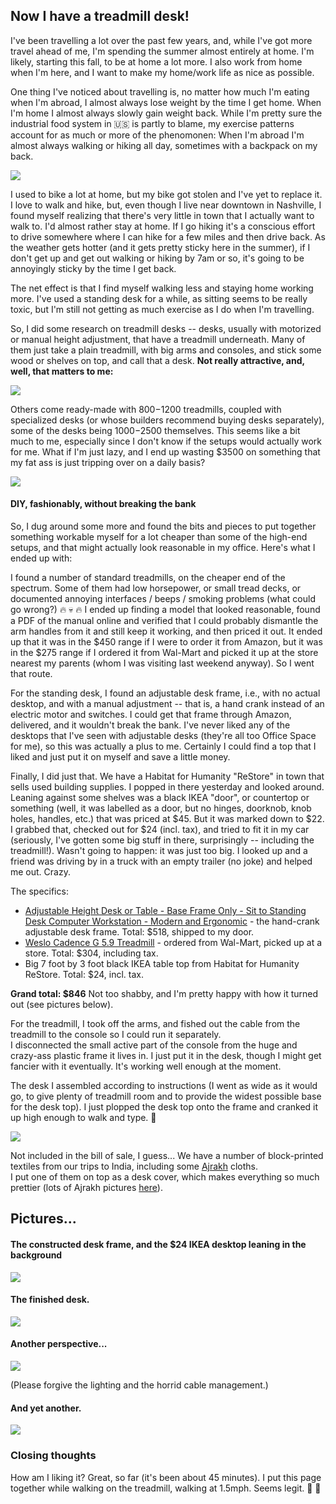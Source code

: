 ## Now I have a treadmill desk!

I've been travelling a lot over the past few years, and, while I've got more travel ahead of me, 
I'm spending the summer almost entirely at home.  I'm likely, starting this fall, to be at home a lot more.
I also work from home when I'm here, and I want to make my home/work life as nice as possible.

One thing I've noticed about travelling is, no matter how much I'm eating when I'm abroad, I almost
always lose weight by the time I get home.  When I'm home I almost always slowly gain weight back.
While I'm pretty sure the industrial food system in :us: is partly to blame, my exercise patterns 
account for as much or more of the phenomonen:  When I'm abroad I'm almost always walking or hiking
all day, sometimes with a backpack on my back.  

![](http://farm5.staticflickr.com/4063/4352424185_5b4651e149_z.jpg)

I used to bike a lot at home, but my bike got stolen
and I've yet to replace it.  I love to walk and hike, but, even though I live near downtown in Nashville, 
I found myself realizing that there's very little in town that I actually want to walk to.  I'd almost rather
stay at home.  If I go hiking it's a conscious effort to drive somewhere where I can hike for a few miles and then 
drive back.  As the weather gets hotter (and it gets pretty sticky here in the summer), if I don't get up and get 
out walking or hiking by 7am or so, it's going to be annoyingly sticky by the time I get back.

The net effect is that I find myself walking less and staying home working more.  I've used a standing desk for
a while, as sitting seems to be really toxic, but I'm still not getting as much exercise as I do when I'm 
travelling.

So, I did some research on treadmill desks -- desks, usually with motorized or manual height adjustment, that have 
a treadmill underneath.  Many of them just take a plain treadmill, with big arms and consoles, and stick some wood or
shelves on top, and call that a desk.  **Not really attractive, and, well, that matters to me:**

![](http://www.toesalad.com/media/images/article/treadmill-desk-in-use-side.jpg)

Others come ready-made with $800-$1200 treadmills, coupled with specialized desks (or whose builders recommend
buying desks separately), some of the desks being $1000-$2500 themselves.  This seems like a bit much to me, 
especially since I don't know if the setups would actually work for me.  What if I'm just lazy, and I end up
wasting $3500 on something that my fat ass is just tripping over on a daily basis?

![](https://github-images.s3.amazonaws.com/skitch/sit-to-walk-station-desk-treadmill-3-20130620-165716.png)

#### DIY, fashionably, without breaking the bank

So, I dug around some more and found the bits and pieces to put together something workable myself for a lot 
cheaper than some of the high-end setups, and that might actually look reasonable in my office.  Here's what I ended up with:

I found a number of standard treadmills, on the cheaper end of the spectrum.  Some of
them had low horsepower, or small tread decks, or documented annoying interfaces / beeps / smoking problems (what could go
wrong?) :fire: :skull: :fire:  I ended up finding a model that looked reasonable, found a PDF of the manual online and verified that I
could probably dismantle the arm handles from it and still keep it working, and then priced it out.  It ended up that
it was in the $450 range if I were to order it from Amazon, but it was in the $275 range if I ordered it from Wal-Mart 
and picked it up at the store nearest my parents (whom I was visiting last weekend anyway).  So I went that route.

For the standing desk, I found an adjustable desk frame, i.e., with no actual desktop, and with a manual adjustment -- that is, a hand
crank instead of an electric motor and switches.  I could get that frame through Amazon, delivered, and it wouldn't break 
the bank.  I've never liked any of the desktops that I've seen with adjustable desks (they're all too Office Space for me),
so this was actually a plus to me.  Certainly I could find a top that I liked and just put it on myself and save a little money.

Finally, I did just that.  We have a Habitat for Humanity "ReStore" in town that sells used building supplies.  I popped
in there yesterday and looked around.  Leaning against some shelves was a black IKEA "door", or countertop or something (well, 
it was labelled as a door, but no hinges, doorknob, knob holes, handles, etc.) that was priced at $45.  But it was marked
down to $22.  I grabbed that, checked out for $24 (incl. tax), and tried to fit it in my car (seriously, I've gotten some
big stuff in there, surprisingly -- including the treadmill!).  Wasn't going to happen: it was just too big.  I looked up and a friend was driving by
in a truck with an empty trailer (no joke) and helped me out.  Crazy.

The specifics:

 * [Adjustable Height Desk or Table - Base Frame Only - Sit to Standing Desk Computer Workstation - Modern and Ergonomic](http://www.amazon.com/gp/product/B005MR5YA2/ref=oh_details_o02_s00_i00?ie=UTF8&psc=1) - the hand-crank adjustable desk frame.  Total: $518,  shipped to my door.
 * [Weslo Cadence G 5.9 Treadmill](http://www.walmart.com/ip/Weslo-Cadence-G-5.9-Treadmill/14972088) - ordered from Wal-Mart, picked up at a store.  Total: $304, including tax.
 * Big 7 foot by 3 foot black IKEA table top from Habitat for Humanity ReStore.  Total: $24, incl. tax.

**Grand total: $846**  Not too shabby, and I'm pretty happy with how it turned out (see pictures below).

For the treadmill, I took off the arms, and fished out the cable from the treadmill to the console so I could run it separately.  
I disconnected the small active part of the console from the huge and crazy-ass plastic frame it lives in.  I just put it in the desk,
though I might get fancier with it eventually.  It's working well enough at the moment.

The desk I assembled according to instructions (I went as wide as it would go, to give plenty of treadmill room and to
provide the widest possible base for the desk top).  I just plopped the desk top onto the frame and cranked it up high
enough to walk and type.  :tada:

![](http://www.thehindu.com/multimedia/dynamic/00286/14SMAJRARH1_JPG_286637g.jpg)

Not included in the bill of sale, I guess... We have a number of block-printed textiles from our trips to India, 
including some [Ajrakh](http://www.thehindu.com/arts/crafts/ajrakh-printing/article3981585.ece) cloths.  
I put one of them on top as a desk cover, which makes everything so much prettier (lots of Ajrakh pictures [here](https://www.google.com/search?q=ajrakh&tbm=isch)).

## Pictures...

#### The constructed desk frame, and the $24 IKEA desktop leaning in the background

![](https://raw.github.com/rick/rick.github.io/master/treadmill_desk/images/frame.jpg)

#### The finished desk.  

![](https://raw.github.com/rick/rick.github.io/master/treadmill_desk/images/finished_1.jpg)



#### Another perspective...

![](https://raw.github.com/rick/rick.github.io/master/treadmill_desk/images/finished_2.jpg)

(Please forgive the lighting and the horrid cable management.)

#### And yet another.

![](https://raw.github.com/rick/rick.github.io/master/treadmill_desk/images/finished_3.jpg)

### Closing thoughts

How am I liking it?  Great, so far (it's been about 45 minutes).  I put this page together while walking on the treadmill, walking at 1.5mph.  Seems legit.  :metal: :walking:
